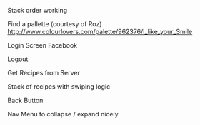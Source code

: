 Stack order working


Find a pallette (courtesy of Roz)
	http://www.colourlovers.com/palette/962376/I_like_your_Smile

Login Screen
	Facebook

Logout

Get Recipes from Server

Stack of recipes with swiping logic

Back Button

Nav Menu to collapse / expand nicely
